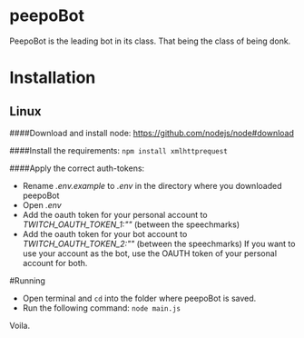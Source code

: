 # peepoBot
PeepoBot is the leading bot in its class. That being the class of being donk.

# Installation 
## Linux

####Download and install node:
https://github.com/nodejs/node#download

####Install the requirements:
`npm install xmlhttprequest `


####Apply the correct auth-tokens:
- Rename *.env.example* to *.env* in the directory where you downloaded peepoBot
- Open *.env*
- Add the oauth token for your personal account to *TWITCH_OAUTH_TOKEN_1:""* (between the speechmarks)
- Add the oauth token for your bot account to *TWITCH_OAUTH_TOKEN_2:""* (between the speechmarks)
If you want to use your account as the bot, use the OAUTH token of your personal account for both.

#Running
- Open terminal and `cd` into the folder where peepoBot is saved.
- Run the following command:
`node main.js`

Voila. 
